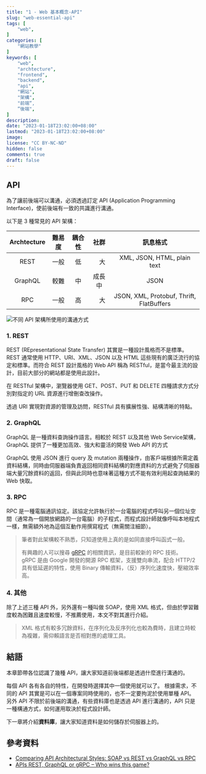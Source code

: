 ```yaml
---
title: "1 - Web 基本概念-API"
slug: "web-essential-api"
tags: [
    "web",
]
categories: [
    "網站教學"
]
keywords: [
    "web",
    "archtecture",
    "frontend",
    "backend",
    "api",
    "網站",
    "架構",
    "前端“,
    ”後端",
]
description:
date: "2023-01-18T23:02:00+08:00"
lastmod: "2023-01-18T23:02:00+08:00"
image:
license: "CC BY-NC-ND"
hidden: false
comments: true
draft: false
---
```


## API

為了讓前後端可以溝通，必須透過訂定 API (Application Programming Interface)，使前後端有一致的共識進行溝通。

以下是 3 種常見的 API 架構：

| Archtecture | 難易度 | 耦合性 | 社群 | 訊息格式 |
| :-: | :-: | :-: | :-: | :-: |
| REST    | 一般 | 低 | 　大　 | XML, JSON, HTML, plain text |
| GraphQL | 較難 | 中 | 成長中 | JSON |
| RPC     | 一般 | 高 | 　大　 | JSON, XML, Protobuf, Thrift, FlatBuffers |

![不同 API 架構所使用的溝通方式](https://i.imgur.com/YH73dZF.png)

### 1. REST

REST (REpresentational State Transfer) 其實是一種設計風格而不是標準。REST 通常使用 HTTP、URI、XML、JSON 以及 HTML 這些現有的廣泛流行的協定和標準。而符合 REST 設計風格的 Web API 稱為 RESTful，是當今最主流的設計，目前大部分的網站都是使用此設計。

在 RESTful 架構中，瀏覽器使用 GET、POST、PUT 和 DELETE 四種請求方式分別對指定的 URL 資源進行增刪查改操作。

透過 URI 實現對資源的管理及訪問，RESTful 具有擴展性強、結構清晰的特點。

### 2. GraphQL

GraphQL 是一種資料查詢操作語言。相較於 REST 以及其他 Web Service架構，GraphQL 提供了一種更加高效、強大和靈活的開發 Web API 的方式

GraphQL 使用 JSON 進行 query 及 mutation 兩種操作，由客戶端根據所需定義資料結構，同時由伺服器端負責返回相同資料結構的對應資料的方式避免了伺服器端大量冗餘資料的返回，但與此同時也意味著這種方式不能有效利用起查詢結果的 Web 快取。

### 3. RPC

RPC 是一種電腦通訊協定。該協定允許執行於一台電腦的程式呼叫另一個位址空間（通常為一個開放網路的一台電腦）的子程式，而程式設計師就像呼叫本地程式一樣，無需額外地為這個互動作用撰寫程式（無需關注細節）。

> 筆者對此架構較不熟悉，只知道使用上真的是如同直接呼叫函式一般。
>
> 有興趣的人可以搜尋 [gRPC](https://zh.wikipedia.org/zh-tw/GRPC) 的相關資訊，是目前較新的 RPC 技術。  
> gRPC 是由 Google 開發的開源 RPC 框架，支援雙向串流，配合 HTTP/2 具有低延遲的特性，使用 Binary 傳輸資料，（反）序列化速度快，壓縮效率高。

### 4. 其他

除了上述三種 API 外，另外還有一種叫做 SOAP，使用 XML 格式，但由於學習難度較為困難且速度較慢，不推薦使用，本文不對其進行介紹。

> XML 格式有較多冗餘資料，在序列化及反序列化也較為費時，且建立時較為複雜，需仰賴語言是否相對應的處理工具。

## 結語

本章節帶各位認識了幾種 API，讓大家知道前後端都是透過什麼進行溝通的。

每個 API 各有各自的特性，在開發時選擇其中一個使用就可以了。
根據需求，不同的 API 其實是可以在一個專案同時使用的，也不一定要拘泥於使用單種 API。
另外 API 不限於前後端的溝通，有些資料庫也是透過 API 進行溝通的，API 只是一種構通方式，如何運用取決於程式設計師。

下一章將介紹**資料庫**，讓大家知道資料是如何儲存於伺服器上的。

## 參考資料

- [Comparing API Architectural Styles: SOAP vs REST vs GraphQL vs RPC](https://www.altexsoft.com/blog/soap-vs-rest-vs-graphql-vs-rpc)
- [APIs REST, GraphQL or gRPC – Who wins this game?](https://www.sensedia.com/post/apis-rest-graphql-or-grpc-who-wins-this-game)
